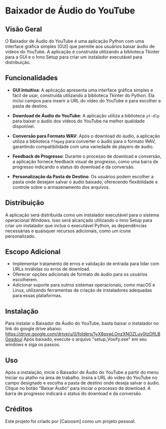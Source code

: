 # Baixador de Áudio do YouTube

## Visão Geral
O Baixador de Áudio do YouTube é uma aplicação Python com uma interface gráfica simples (GUI) que permite aos usuários baixar áudio de vídeos do YouTube. A aplicação é construída utilizando a biblioteca Tkinter para a GUI e o Inno Setup para criar um instalador executável para distribuição.

## Funcionalidades
- **GUI Intuitiva**: A aplicação apresenta uma interface gráfica simples e fácil de usar, construída utilizando a biblioteca Tkinter do Python. Ela inclui campos para inserir a URL do vídeo do YouTube e para escolher a pasta de destino.
  
- **Download de Áudio do YouTube**: A aplicação utiliza a biblioteca `yt-dlp` para baixar o áudio dos vídeos do YouTube na melhor qualidade disponível.
  
- **Conversão para Formato WAV**: Após o download do áudio, a aplicação utiliza a biblioteca `ffmpeg` para converter o áudio para o formato WAV, garantindo compatibilidade com uma variedade de players de áudio.
  
- **Feedback de Progresso**: Durante o processo de download e conversão, a aplicação fornece feedback visual de progresso, como uma barra de progresso indicando o status do download e da conversão.
  
- **Personalização da Pasta de Destino**: Os usuários podem escolher a pasta onde desejam salvar o áudio baixado, oferecendo flexibilidade e controle sobre o armazenamento dos arquivos.

## Distribuição
A aplicação será distribuída como um instalador executável para o sistema operacional Windows. Isso será alcançado utilizando o Inno Setup para criar um instalador que inclua o executável Python, as dependências necessárias e quaisquer recursos adicionais, como um ícone personalizado.

## Escopo Adicional
- Implementar tratamento de erros e validação de entrada para lidar com URLs inválidas ou erros de download.
- Oferecer opções adicionais de formato de áudio para os usuários escolherem.
- Adicionar suporte para outros sistemas operacionais, como macOS e Linux, utilizando ferramentas de criação de instaladores adequadas para essas plataformas.

## Instalação
Para instalar o Baixador de Áudio do YouTube, basta baixar o instalador no link do google drive abaixo:
https://drive.google.com/drive/u/0/folders/1yX8pxwLOnzXNOZLuy0tzDflLBGpsdoui
Após baixado, execute o arquivo "setup_Voxify.exe" em seu windows e siga os passos.


## Uso
Após a instalação, inicie o Baixador de Áudio do YouTube a partir do menu Iniciar ou atalho na área de trabalho. Insira a URL do vídeo do YouTube no campo designado e escolha a pasta de destino onde deseja salvar o áudio. Clique no botão "Baixar Áudio" para iniciar o processo de download. A barra de progresso indicará o status do download e da conversão.

## Créditos
Este projeto foi criado por [Caioosm] como um projeto pessoal.
